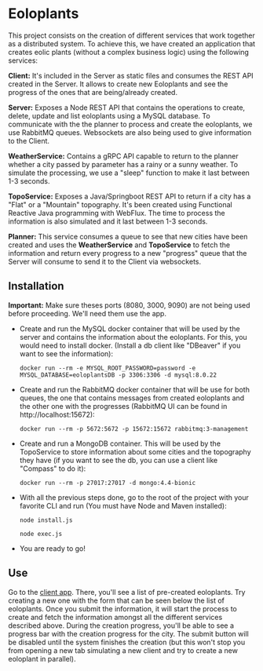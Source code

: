# Eoloplants

This project consists on the creation of different services that work together as a distributed system. To achieve this, we have created an application that creates eolic plants (without a complex business logic) using the following services:

**Client:** It's included in the Server as static files and consumes the REST API created in the Server. It allows to create new Eoloplants and see the progress of the ones that are being/already created.

**Server:** Exposes a Node REST API that contains the operations to create, delete, update and list eoloplants using a MySQL database. To communicate with the the planner to process and create the eoloplants, we use RabbitMQ queues. Websockets are also being used to give information to the Client.

**WeatherService:** Contains a gRPC API capable to return to the planner whether a city passed by parameter has a rainy or a sunny weather. To simulate the processing, we use a "sleep" function to make it last between 1-3 seconds.

**TopoService:** Exposes a Java/Springboot REST API to return if a city has a "Flat" or a "Mountain" topography. It's been created using Functional Reactive Java programming with WebFlux. The time to process the information is also simulated and it last between 1-3 seconds.

**Planner:** This service consumes a queue to see that new cities have been created and uses the **WeatherService** and **TopoService** to fetch the information and return every progress to a new "progress" queue that the Server will consume to send it to the Client via websockets.

## Installation

**Important:** Make sure theses ports (8080, 3000, 9090) are not being used before proceeding. We'll need them use the app.

* Create and run the MySQL docker container that will be used by the server and contains the information about the eoloplants. For this, you would need to install docker. (Install a db client like "DBeaver" if you want to see the information):

    ```shell
    docker run --rm -e MYSQL_ROOT_PASSWORD=password -e MYSQL_DATABASE=eoloplantsDB -p 3306:3306 -d mysql:8.0.22
    ```

* Create and run the RabbitMQ docker container that will be use for both queues, the one that contains messages from created eoloplants and the other one with the progresses (RabbitMQ UI can be found in http://localhost:15672):

    ```shell
    docker run --rm -p 5672:5672 -p 15672:15672 rabbitmq:3-management
    ```

* Create and run a MongoDB container. This will be used by the TopoService to store information about some cities and the topography they have (if you want to see the db, you can use a client like "Compass" to do it):

    ```shell
    docker run --rm -p 27017:27017 -d mongo:4.4-bionic
    ```

* With all the previous steps done, go to the root of the project with your favorite CLI and run (You must have Node and Maven installed):

    ```shell
    node install.js
    ```

    ```shell
    node exec.js
    ```

* You are ready to go!

## Use

Go to the [client app](http://localhost:3000). There, you'll see a list of pre-created eoloplants. Try creating a new one with the form that can be seen below the list of eoloplants. Once you submit the information, it will start the process to create and fetch the information amongst all the different services described above. During the creation progress, you'll be able to see a progress bar with the creation progress for the city. The submit button will be disabled until the system finishes the creation (but this won't stop you from opening a new tab simulating a new client and try to create a new eoloplant in parallel).